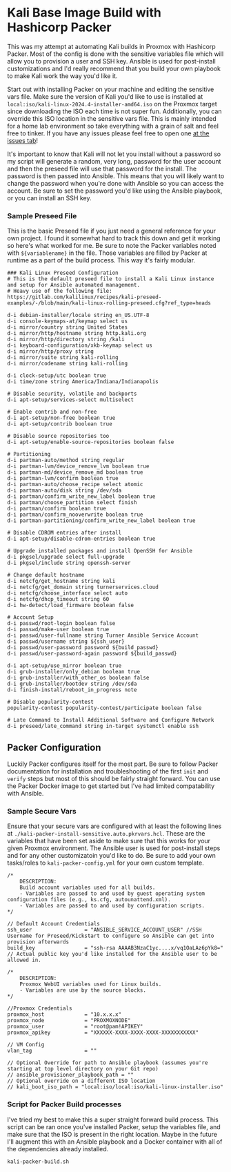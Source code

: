 # Kali Base Image Build with Hashicorp Packer

This was my attempt at automating Kali builds in Proxmox with Hashicorp Packer. Most of the config is done with the sensitive variables file which will allow you to provision a user and SSH key. Ansible is used for post-install customizations and I'd really recommend that you build your own playbook to make Kali work the way you'd like it.

Start out with installing Packer on your machine and editing the sensitive vars file. Make sure the version of Kali you'd like to use is installed at `local:iso/kali-linux-2024.4-installer-amd64.iso` on the Proxmox target since downloading the ISO each time is not super fun. Additionally, you can override this ISO location in the sensitive vars file. This is mainly intended for a home lab environment so take everything with a grain of salt and feel free to tinker. If you have any issues please feel free to open one [at the issues tab](https://gitlab.com/thadigus/kali-image-build-packer-on-proxmox/-/issues)!

It's important to know that Kali will not let you install without a password so my script will generate a random, very long, password for the user account and then the preseed file will use that password for the install. The password is then passed into Ansible. This means that you will likely want to change the password when you're done with Ansible so you can access the account. Be sure to set the password you'd like using the Ansible playbook, or you can install an SSH key. 

### Sample Preseed File

This is the basic Preseed file if you just need a general reference for your own project. I found it somewhat hard to track this down and get it working so here's what worked for me. Be sure to note the Packer variables noted with `${variablename}` in the file. Those variables are filled by Packer at runtime as a part of the build process. This way it's fairly modular.

```preseed
### Kali Linux Preseed Configuration
# This is the default preseed file to install a Kali Linux instance and setup for Ansible automated management.
# Heavy use of the following file: https://gitlab.com/kalilinux/recipes/kali-preseed-examples/-/blob/main/kali-linux-rolling-preseed.cfg?ref_type=heads

d-i debian-installer/locale string en_US.UTF-8
d-i console-keymaps-at/keymap select us
d-i mirror/country string United States
d-i mirror/http/hostname string http.kali.org
d-i mirror/http/directory string /kali
d-i keyboard-configuration/xkb-keymap select us
d-i mirror/http/proxy string
d-i mirror/suite string kali-rolling
d-i mirror/codename string kali-rolling

d-i clock-setup/utc boolean true
d-i time/zone string America/Indiana/Indianapolis

# Disable security, volatile and backports
d-i apt-setup/services-select multiselect 

# Enable contrib and non-free
d-i apt-setup/non-free boolean true
d-i apt-setup/contrib boolean true

# Disable source repositories too
d-i apt-setup/enable-source-repositories boolean false

# Partitioning
d-i partman-auto/method string regular
d-i partman-lvm/device_remove_lvm boolean true
d-i partman-md/device_remove_md boolean true
d-i partman-lvm/confirm boolean true
d-i partman-auto/choose_recipe select atomic
d-i partman-auto/disk string /dev/sda
d-i partman/confirm_write_new_label boolean true
d-i partman/choose_partition select finish
d-i partman/confirm boolean true
d-i partman/confirm_nooverwrite boolean true
d-i partman-partitioning/confirm_write_new_label boolean true

# Disable CDROM entries after install
d-i apt-setup/disable-cdrom-entries boolean true

# Upgrade installed packages and install OpenSSH for Ansible
d-i pkgsel/upgrade select full-upgrade
d-i pkgsel/include string openssh-server

# Change default hostname
d-i netcfg/get_hostname string kali
d-i netcfg/get_domain string turnerservices.cloud
d-i netcfg/choose_interface select auto
d-i netcfg/dhcp_timeout string 60
d-i hw-detect/load_firmware boolean false

# Account Setup
d-i passwd/root-login boolean false
d-i passwd/make-user boolean true
d-i passwd/user-fullname string Turner Ansible Service Account
d-i passwd/username string ${ssh_user}
d-i passwd/user-password password ${build_passwd} 
d-i passwd/user-password-again password ${build_passwd}

d-i apt-setup/use_mirror boolean true
d-i grub-installer/only_debian boolean true
d-i grub-installer/with_other_os boolean false
d-i grub-installer/bootdev string /dev/sda
d-i finish-install/reboot_in_progress note

# Disable popularity-contest
popularity-contest popularity-contest/participate boolean false

# Late Command to Install Additional Software and Configure Network
d-i preseed/late_command string in-target systemctl enable ssh
```

## Packer Configuration

Luckily Packer configures itself for the most part. Be sure to follow Packer documentation for installation and troubleshooting of the first `init` and `verify` steps but most of this should be fairly straight forward. You can use the Packer Docker image to get started but I've had limited compatability with Ansible.

### Sample Secure Vars

Ensure that your secure vars are configured with at least the following lines at `./kali-packer-install-sensitive.auto.pkrvars.hcl`. These are the variables that have been set aside to make sure that this works for your given Proxmox environment. The Ansible user is used for post-install steps and for any other customizatoin you'd like to do. Be sure to add your own tasks/roles to `kali-packer-config.yml` for your own custom template.

```hcl
/*
    DESCRIPTION:
    Build account variables used for all builds.
    - Variables are passed to and used by guest operating system configuration files (e.g., ks.cfg, autounattend.xml).
    - Variables are passed to and used by configuration scripts.
*/

// Default Account Credentials
ssh_user                 = "ANSIBLE_SERVICE_ACCOUNT_USER" //SSH Username for Preseed/Kickstart to configure so Ansible can get into provision afterwards
build_key                = "ssh-rsa AAAAB3NzaC1yc....x/vq1OaLAz6pYk8=" // Actual public key you'd like installed for the Ansible user to be allowed in.

/*
    DESCRIPTION:
    Proxmox WebUI variables used for Linux builds. 
    - Variables are use by the source blocks.
*/

//Proxmox Credentials
proxmox_host             = "10.x.x.x"
proxmox_node             = "PROXMOXNODE"
proxmox_user             = "root@pam!APIKEY"
proxmox_apikey           = "XXXXXX-XXXX-XXXX-XXXX-XXXXXXXXXXX"

// VM Config
vlan_tag                 = ""

// Optional Override for path to Ansible playbook (assumes you're starting at top level directory on your Git repo)
// ansible_provisioner_playbook_path = ""
// Optional override on a different ISO location
// kali_boot_iso_path = "local:iso/local:iso/kali-linux-installer.iso"
```

### Script for Packer Build processes

I've tried my best to make this a super straight forward build process. This script can be ran once you've installed Packer, setup the variables file, and make sure that the ISO is present in the right location. Maybe in the future I'll augment this with an Ansible playbook and a Docker container with all of the dependencies already installed.

```shell
kali-packer-build.sh
```
